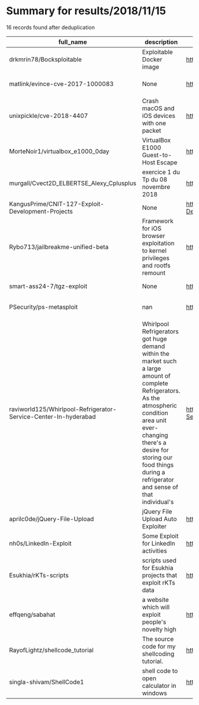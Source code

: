 
# Summary for results/2018/11/15
    
16 records found after deduplication

| full_name | description | html_url | matched_list | matched_count | pushed_at | size | stargazers_count | language | forks_count | vul_ids |
|-----------------------------------------------------------------|-----------------------------------------------------------------------------------------------------------------------------------------------------------------------------------------------------------------------------------------------------------------|------------------------------------------------------------------------------------|----------------------------------|-----------------|---------------------------|--------|--------------------|------------|---------------|----------------------|
| drkmrin78/Bocksploitable | Exploitable Docker image | https://github.com/drkmrin78/Bocksploitable | ['exploit'] | 1 | 2018-11-15 19:43:51+00:00 | 19020 | 0 | HTML | 0 | [] |
| matlink/evince-cve-2017-1000083 | None | https://github.com/matlink/evince-cve-2017-1000083 | ['cve-2'] | 1 | 2018-11-15 16:16:20+00:00 | 3 | 0 | Dockerfile | 0 | ['CVE-2017-1000083'] |
| unixpickle/cve-2018-4407 | Crash macOS and iOS devices with one packet | https://github.com/unixpickle/cve-2018-4407 | ['cve-2'] | 1 | 2018-11-15 21:13:37+00:00 | 5 | 50 | Go | 19 | ['CVE-2018-4407'] |
| MorteNoir1/virtualbox_e1000_0day | VirtualBox E1000 Guest-to-Host Escape | https://github.com/MorteNoir1/virtualbox_e1000_0day | ['0day'] | 1 | 2018-11-15 15:47:18+00:00 | 48 | 1365 | nan | 204 | [] |
| murgall/Cvect2D_ELBERTSE_Alexy_Cplusplus | exercice 1 du Tp du 08 novembre 2018 | https://github.com/murgall/Cvect2D_ELBERTSE_Alexy_Cplusplus | ['cve-2'] | 1 | 2018-11-15 12:07:11+00:00 | 6 | 0 | C++ | 0 | [] |
| KangusPrime/CNIT-127-Exploit-Development-Projects | None | https://github.com/KangusPrime/CNIT-127-Exploit-Development-Projects | ['exploit'] | 1 | 2018-11-15 13:13:24+00:00 | 1755 | 0 | | 0 | [] |
| Rybo713/jailbreakme-unified-beta | Framework for iOS browser exploitation to kernel privileges and rootfs remount | https://github.com/Rybo713/jailbreakme-unified-beta | ['exploit'] | 1 | 2018-11-15 18:50:44+00:00 | 25215 | 1 | JavaScript | 1 | [] |
| smart-ass24-7/tgz-exploit | None | https://github.com/smart-ass24-7/tgz-exploit | ['exploit'] | 1 | 2018-11-15 05:20:10+00:00 | 3 | 0 | Shell | 0 | [] |
| PSecurity/ps-metasploit | nan | https://github.com/PSecurity/ps-metasploit | ['metasploit module OR payload'] | 1 | 2018-11-15 09:23:25+00:00 | 6 | 1 | Shell | 0 | [] |
| raviworld125/Whirlpool-Refrigerator-Service-Center-In-hyderabad | Whirlpool Refrigerators got huge demand within the market such a large amount of complete Refrigerators. As the atmospheric condition area unit ever-changing there's a desire for storing our food things during a refrigerator and sense of that individual's | https://github.com/raviworld125/Whirlpool-Refrigerator-Service-Center-In-hyderabad | ['exploit'] | 1 | 2018-11-15 09:16:35+00:00 | 0 | 0 | | 0 | [] |
| aprilc0de/jQuery-File-Upload | jQuery File Upload Auto Exploiter | https://github.com/aprilc0de/jQuery-File-Upload | ['exploit'] | 1 | 2018-11-15 09:37:04+00:00 | 1 | 0 | PHP | 2 | [] |
| nh0s/LinkedIn-Exploit | Some Exploit for LinkedIn activities | https://github.com/nh0s/LinkedIn-Exploit | ['exploit'] | 1 | 2018-11-15 11:27:20+00:00 | 2 | 12 | JavaScript | 1 | [] |
| Esukhia/rKTs-scripts | scripts used for Esukhia projects that exploit rKTs data | https://github.com/Esukhia/rKTs-scripts | ['exploit'] | 1 | 2018-11-15 12:24:45+00:00 | 1485 | 0 | Python | 0 | [] |
| effqeng/sabahat | a website which will exploit people's novelty high | https://github.com/effqeng/sabahat | ['exploit'] | 1 | 2018-11-15 16:48:10+00:00 | 401 | 0 | HTML | 0 | [] |
| RayofLightz/shellcode_tutorial | The source code for my shellcoding tutorial. | https://github.com/RayofLightz/shellcode_tutorial | ['shellcode'] | 1 | 2018-11-15 18:26:58+00:00 | 0 | 0 | Makefile | 0 | [] |
| singla-shivam/ShellCode1 | shell code to open calculator in windows | https://github.com/singla-shivam/ShellCode1 | ['shellcode'] | 1 | 2018-11-15 18:42:25+00:00 | 5 | 2 | Assembly | 0 | [] |
